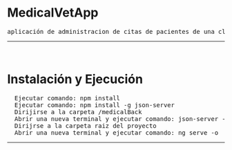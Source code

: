 <h1> MedicalVetApp </h1>

<pre>aplicación de administracion de citas de pacientes de una clinica veterinaria desarrollada con Angular 14 y Angular Material</pre>
<hr>
<br>
<h1> Instalación y Ejecución</h1>
<pre>
  Ejecutar comando: npm install
  Ejecutar comando: npm install -g json-server
  Dirijirse a la carpeta /medicalBack 
  Abrir una nueva terminal y ejecutar comando: json-server --watch db.json
  Dirijrse a la carpeta raiz del proyecto
  Abrir una nueva terminal y ejecutar comando: ng serve -o
</pre>
<hr>
